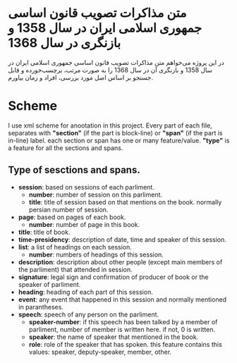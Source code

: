 # متن مذاکرات تصویب قانون اساسی جمهوری اسلامی ایران در سال 1358 و بازنگری در سال 1368

در این پروژه می‌خواهم متن مذاکرات تصویب قانون اساسی جمهوری اسلامی ایران در سال 1358 و بازنگری آن در سال 1368 را به صورت مرتب، برچسب‌خورده و قابل جستجو بر اساس اصل مورد بررسی، افراد و زمان بیاورم.

# Scheme
I use xml scheme for anootation in this project. Every part of each file, separates with **"section"** (if the part is block-line) or **"span"** (if the part is in-line) label. each section or span has one or many feature/value. **"type"** is a feature for all the sections and spans.

## Type of sesctions and spans.
- **session**: based on sessions of each parliment.
	* __number__: number of session on this parliment.
	* __title__: title of session based on that mentions on the book. normally persian number of session.
- **page**: based on pages of each book.
	* __number__: number of page in this book.
- **title**: title of book.
- **time-presidency**: description of date, time and speaker of this session.
- **list**: a list of headings on each session.
	* __number__: numbers of headings of this session.
- **description**: description about other people (except main members of the parliment) that attended in session.
- **signature**: legal sign and confirmation of producer of book or the speaker of parliment.
- **heading**: heading of each part of this session.
- **event**: any event that happened in this session and normally mentioned in parantheses.
- **speech**: speech of any person on the parliment. 
	* __speaker-number__: if this speech has been talked by a member of parliment, number of member is written here. if not, 0 is written.
	* __speaker__: the name of speaker that mentioned in the book.
	* __role__: role of the speaker that has spoken. this feature contains this values: speaker, deputy-speaker, member, other.
